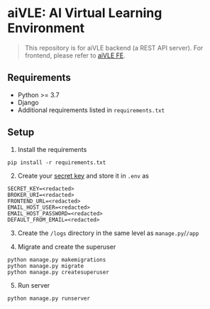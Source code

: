 # aiVLE: AI Virtual Learning Environment

> This repository is for aiVLE backend (a REST API server). For frontend, please refer to [aiVLE FE](https://github.com/le0tan/aivle-fe).

## Requirements

 * Python >= 3.7
 * Django
 * Additional requirements listed in `requirements.txt`

## Setup

1. Install the requirements
```
pip install -r requirements.txt
```

2. Create your [secret key](https://djecrety.ir/) and store it in ``.env`` as 
```dotenv
SECRET_KEY=<redacted>
BROKER_URI=<redacted>
FRONTEND_URL=<redacted>
EMAIL_HOST_USER=<redacted>
EMAIL_HOST_PASSWORD=<redacted>
DEFAULT_FROM_EMAIL=<redacted>
```

3. Create the `/logs` directory in the same level as `manage.py`/`/app`

4. Migrate and create the superuser
```
python manage.py makemigrations
python manage.py migrate
python manage.py createsuperuser
```

5. Run server
```
python manage.py runserver
```

